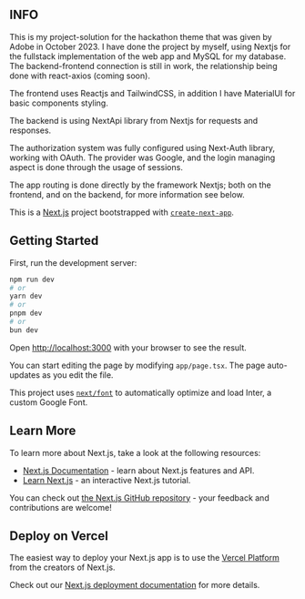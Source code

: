 
## INFO

This is my project-solution for the hackathon theme that was given by Adobe in October 2023. I have done the project by myself, using Nextjs for the fullstack implementation of the web app and MySQL for my database. The backend-frontend connection is still in work, the relationship being done with react-axios (coming soon).

The frontend uses Reactjs and TailwindCSS, in addition I have MaterialUI for basic components styling.

The backend is using NextApi library from Nextjs for requests and responses.

The authorization system was fully configured using Next-Auth library, working with OAuth. The provider was Google, and the login managing aspect is done through the usage of sessions.

The app routing is done directly by the framework Nextjs; both on the frontend, and on the backend, for more information see below.



This is a [Next.js](https://nextjs.org/) project bootstrapped with [`create-next-app`](https://github.com/vercel/next.js/tree/canary/packages/create-next-app).

## Getting Started

First, run the development server:

```bash
npm run dev
# or
yarn dev
# or
pnpm dev
# or
bun dev
```

Open [http://localhost:3000](http://localhost:3000) with your browser to see the result.

You can start editing the page by modifying `app/page.tsx`. The page auto-updates as you edit the file.

This project uses [`next/font`](https://nextjs.org/docs/basic-features/font-optimization) to automatically optimize and load Inter, a custom Google Font.

## Learn More

To learn more about Next.js, take a look at the following resources:

- [Next.js Documentation](https://nextjs.org/docs) - learn about Next.js features and API.
- [Learn Next.js](https://nextjs.org/learn) - an interactive Next.js tutorial.

You can check out [the Next.js GitHub repository](https://github.com/vercel/next.js/) - your feedback and contributions are welcome!

## Deploy on Vercel

The easiest way to deploy your Next.js app is to use the [Vercel Platform](https://vercel.com/new?utm_medium=default-template&filter=next.js&utm_source=create-next-app&utm_campaign=create-next-app-readme) from the creators of Next.js.

Check out our [Next.js deployment documentation](https://nextjs.org/docs/deployment) for more details.
